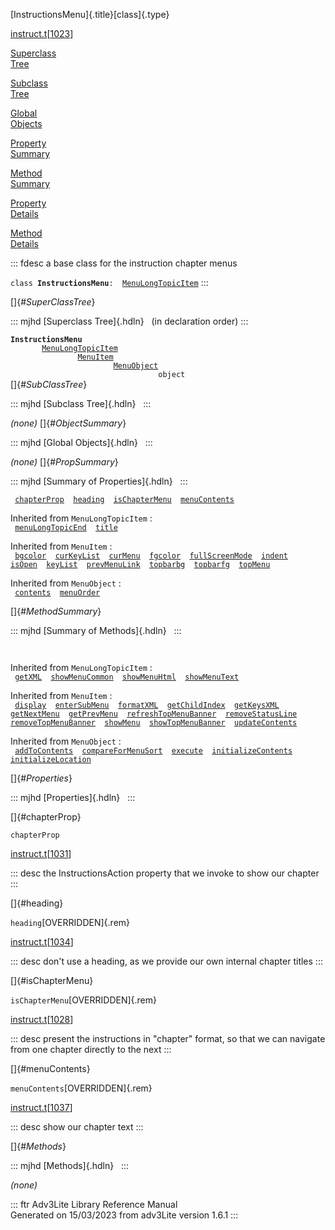 [InstructionsMenu]{.title}[class]{.type}

[instruct.t](../file/instruct.t.html)\[[1023](../source/instruct.t.html#1023)\]

[Superclass\
Tree](#_SuperClassTree_)

[Subclass\
Tree](#_SubClassTree_)

[Global\
Objects](#_ObjectSummary_)

[Property\
Summary](#_PropSummary_)

[Method\
Summary](#_MethodSummary_)

[Property\
Details](#_Properties_)

[Method\
Details](#_Methods_)

::: fdesc
a base class for the instruction chapter menus

`class `**`InstructionsMenu`**` :   `[`MenuLongTopicItem`](../object/MenuLongTopicItem.html)
:::

[]{#_SuperClassTree_}

::: mjhd
[Superclass Tree]{.hdln}   (in declaration order)
:::

**`InstructionsMenu`**\
`         `[`MenuLongTopicItem`](../object/MenuLongTopicItem.html)\
`                 `[`MenuItem`](../object/MenuItem.html)\
`                         `[`MenuObject`](../object/MenuObject.html)\
`                                 object`\
[]{#_SubClassTree_}

::: mjhd
[Subclass Tree]{.hdln}  
:::

*(none)* []{#_ObjectSummary_}

::: mjhd
[Global Objects]{.hdln}  
:::

*(none)* []{#_PropSummary_}

::: mjhd
[Summary of Properties]{.hdln}  
:::

` `[`chapterProp`](#chapterProp)`  `[`heading`](#heading)`  `[`isChapterMenu`](#isChapterMenu)`  `[`menuContents`](#menuContents)`  `

Inherited from `MenuLongTopicItem` :\
` `[`menuLongTopicEnd`](../object/MenuLongTopicItem.html#menuLongTopicEnd)`  `[`title`](../object/MenuLongTopicItem.html#title)`  `

Inherited from `MenuItem` :\
` `[`bgcolor`](../object/MenuItem.html#bgcolor)`  `[`curKeyList`](../object/MenuItem.html#curKeyList)`  `[`curMenu`](../object/MenuItem.html#curMenu)`  `[`fgcolor`](../object/MenuItem.html#fgcolor)`  `[`fullScreenMode`](../object/MenuItem.html#fullScreenMode)`  `[`indent`](../object/MenuItem.html#indent)`  `[`isOpen`](../object/MenuItem.html#isOpen)`  `[`keyList`](../object/MenuItem.html#keyList)`  `[`prevMenuLink`](../object/MenuItem.html#prevMenuLink)`  `[`topbarbg`](../object/MenuItem.html#topbarbg)`  `[`topbarfg`](../object/MenuItem.html#topbarfg)`  `[`topMenu`](../object/MenuItem.html#topMenu)`  `

Inherited from `MenuObject` :\
` `[`contents`](../object/MenuObject.html#contents)`  `[`menuOrder`](../object/MenuObject.html#menuOrder)`  `

[]{#_MethodSummary_}

::: mjhd
[Summary of Methods]{.hdln}  
:::

` `

Inherited from `MenuLongTopicItem` :\
` `[`getXML`](../object/MenuLongTopicItem.html#getXML)`  `[`showMenuCommon`](../object/MenuLongTopicItem.html#showMenuCommon)`  `[`showMenuHtml`](../object/MenuLongTopicItem.html#showMenuHtml)`  `[`showMenuText`](../object/MenuLongTopicItem.html#showMenuText)`  `

Inherited from `MenuItem` :\
` `[`display`](../object/MenuItem.html#display)`  `[`enterSubMenu`](../object/MenuItem.html#enterSubMenu)`  `[`formatXML`](../object/MenuItem.html#formatXML)`  `[`getChildIndex`](../object/MenuItem.html#getChildIndex)`  `[`getKeysXML`](../object/MenuItem.html#getKeysXML)`  `[`getNextMenu`](../object/MenuItem.html#getNextMenu)`  `[`getPrevMenu`](../object/MenuItem.html#getPrevMenu)`  `[`refreshTopMenuBanner`](../object/MenuItem.html#refreshTopMenuBanner)`  `[`removeStatusLine`](../object/MenuItem.html#removeStatusLine)`  `[`removeTopMenuBanner`](../object/MenuItem.html#removeTopMenuBanner)`  `[`showMenu`](../object/MenuItem.html#showMenu)`  `[`showTopMenuBanner`](../object/MenuItem.html#showTopMenuBanner)`  `[`updateContents`](../object/MenuItem.html#updateContents)`  `

Inherited from `MenuObject` :\
` `[`addToContents`](../object/MenuObject.html#addToContents)`  `[`compareForMenuSort`](../object/MenuObject.html#compareForMenuSort)`  `[`execute`](../object/MenuObject.html#execute)`  `[`initializeContents`](../object/MenuObject.html#initializeContents)`  `[`initializeLocation`](../object/MenuObject.html#initializeLocation)`  `

[]{#_Properties_}

::: mjhd
[Properties]{.hdln}  
:::

[]{#chapterProp}

`chapterProp`

[instruct.t](../file/instruct.t.html)\[[1031](../source/instruct.t.html#1031)\]

::: desc
the InstructionsAction property that we invoke to show our chapter
:::

[]{#heading}

`heading`[OVERRIDDEN]{.rem}

[instruct.t](../file/instruct.t.html)\[[1034](../source/instruct.t.html#1034)\]

::: desc
don\'t use a heading, as we provide our own internal chapter titles
:::

[]{#isChapterMenu}

`isChapterMenu`[OVERRIDDEN]{.rem}

[instruct.t](../file/instruct.t.html)\[[1028](../source/instruct.t.html#1028)\]

::: desc
present the instructions in \"chapter\" format, so that we can navigate
from one chapter directly to the next
:::

[]{#menuContents}

`menuContents`[OVERRIDDEN]{.rem}

[instruct.t](../file/instruct.t.html)\[[1037](../source/instruct.t.html#1037)\]

::: desc
show our chapter text
:::

[]{#_Methods_}

::: mjhd
[Methods]{.hdln}  
:::

*(none)*

::: ftr
Adv3Lite Library Reference Manual\
Generated on 15/03/2023 from adv3Lite version 1.6.1
:::
